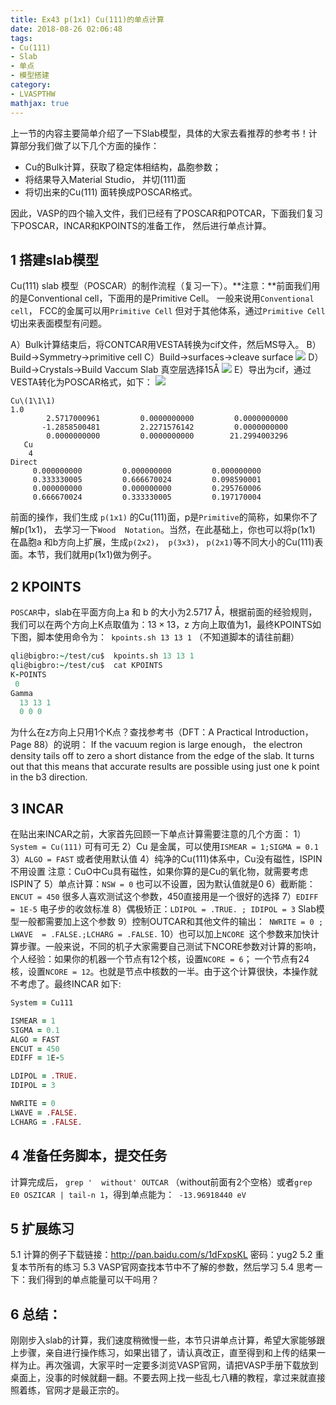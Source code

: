 ```yaml
---
title: Ex43 p(1x1) Cu(111)的单点计算
date: 2018-08-26 02:06:48
tags: 
- Cu(111)
- Slab
- 单点
- 模型搭建
category:
- LVASPTHW
mathjax: true
---
```


 
上一节的内容主要简单介绍了一下Slab模型，具体的大家去看推荐的参考书！计算部分我们做了以下几个方面的操作：

* Cu的Bulk计算，获取了稳定体相结构，晶胞参数；
* 将结果导入Material Studio， 并切(111)面
* 将切出来的Cu(111) 面转换成POSCAR格式。

因此，VASP的四个输入文件，我们已经有了POSCAR和POTCAR，下面我们复习下POSCAR，INCAR和KPOINTS的准备工作， 然后进行单点计算。

## 1  搭建slab模型

Cu(111) slab 模型（POSCAR）的制作流程（复习一下）。**注意：**前面我们用的是Conventional cell，下面用的是Primitive Cell。 一般来说用`Conventional cell`， FCC的金属可以用`Primitive Cell` 但对于其他体系，通过`Primitive Cell`切出来表面模型有问题。

A）Bulk计算结束后，将CONTCAR用VESTA转换为cif文件，然后MS导入。
B）Build→Symmetry→primitive cell
C）Build→surfaces→cleave surface
![](ex43/ex43-1.jpeg)
D）Build→Crystals→Build Vaccum Slab 真空层选择15Å
![](ex43/ex43-2.jpeg)
E）导出为cif，通过VESTA转化为POSCAR格式，如下：
![](ex43/ex43-3.jpeg)



```
Cu\(1\1\1)
1.0
        2.5717000961         0.0000000000         0.0000000000
       -1.2858500481         2.2271576142         0.0000000000
        0.0000000000         0.0000000000        21.2994003296
   Cu
    4
Direct
     0.000000000         0.000000000         0.000000000
     0.333330005         0.666670024         0.098590001
     0.000000000         0.000000000         0.295760006
     0.666670024         0.333330005         0.197170004
```

前面的操作，我们生成 `p(1x1)` 的Cu(111)面，p是`Primitive`的简称，如果你不了解p(1x1)， 去学习一下`Wood  Notation`。当然，在此基础上，你也可以将p(1x1) 在晶胞a 和b方向上扩展，生成`p(2x2)`，` p(3x3)`， `p(2x1)`等不同大小的Cu(111)表面。本节，我们就用p(1x1)做为例子。

## 2  KPOINTS

`POSCAR`中，slab在平面方向上a 和 b 的大小为2.5717 Å，根据前面的经验规则，我们可以在两个方向上K点取值为：$13\times13$，z 方向上取值为1，最终KPOINTS如下图，脚本使用命令为：` kpoints.sh 13 13 1` （不知道脚本的请往前翻）

```fortran
qli@bigbro:~/test/cu$  kpoints.sh 13 13 1 
qli@bigbro:~/test/cu$  cat KPOINTS
K-POINTS
 0
Gamma
  13 13 1
  0 0 0
```

为什么在z方向上只用1个K点？查找参考书（DFT：A Practical Introduction， Page 88）的说明：
If the vacuum region is large enough， the electron density tails off to zero a short distance from the edge of the slab. It turns out that this means that accurate results are possible using just one k point in the b3 direction.

## 3  INCAR

在贴出来INCAR之前，大家首先回顾一下单点计算需要注意的几个方面：
1）`System = Cu(111)` 可有可无
2）Cu 是金属，可以使用`ISMEAR = 1;SIGMA = 0.1`
3）`ALGO = FAST` 或者使用默认值
4）纯净的Cu(111)体系中，Cu没有磁性，ISPIN 不用设置
注意：CuO中Cu具有磁性，如果你算的是Cu的氧化物，就需要考虑ISPIN了
5）单点计算：`NSW = 0` 也可以不设置，因为默认值就是0
6）截断能： `ENCUT = 450` 很多人喜欢测试这个参数，450直接用是一个很好的选择
7）`EDIFF = 1E-5` 电子步的收敛标准
8）偶极矫正：` LDIPOL = .TRUE. ; IDIPOL = 3 ` Slab模型一般都需要加上这个参数
9）控制OUTCAR和其他文件的输出：` NWRITE = 0 ; LWAVE  = .FALSE.;LCHARG = .FALSE.`
10）也可以加上`NCORE `这个参数来加快计算步骤。一般来说，不同的机子大家需要自己测试下NCORE参数对计算的影响，个人经验：如果你的机器一个节点有12个核，设置`NCORE = 6`； 一个节点有24核，设置`NCORE = 12`。也就是节点中核数的一半。由于这个计算很快，本操作就不考虑了。最终INCAR 如下:

```fortran
System = Cu111

ISMEAR = 1
SIGMA = 0.1
ALGO = FAST
ENCUT = 450
EDIFF = 1E-5

LDIPOL = .TRUE.
IDIPOL = 3

NWRITE = 0
LWAVE = .FALSE.
LCHARG = .FALSE.
```



## 4 准备任务脚本，提交任务

计算完成后， `grep '  without' OUTCAR`  （without前面有2个空格）或者` grep E0 OSZICAR | tail-n 1 `，得到单点能为：` -13.96918440 eV`

## 5   扩展练习

5.1 计算的例子下载链接：http://pan.baidu.com/s/1dFxpsKL 密码：yug2
5.2 重复本节所有的练习
5.3 VASP官网查找本节中不了解的参数，然后学习
5.4 思考一下：我们得到的单点能量可以干吗用？

## 6 总结：

刚刚步入slab的计算，我们速度稍微慢一些，本节只讲单点计算，希望大家能够跟上步骤，亲自进行操作练习，如果出错了，请认真改正，直至得到和上传的结果一样为止。再次强调，大家平时一定要多浏览VASP官网，请把VASP手册下载放到桌面上，没事的时候就翻一翻。不要去网上找一些乱七八糟的教程，拿过来就直接照着练，官网才是最正宗的。